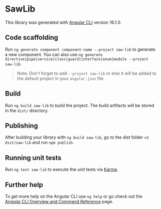 # SawLib

This library was generated with [Angular CLI](https://github.com/angular/angular-cli) version 16.1.0.

## Code scaffolding

Run `ng generate component component-name --project saw-lib` to generate a new component. You can also use `ng generate directive|pipe|service|class|guard|interface|enum|module --project saw-lib`.
> Note: Don't forget to add `--project saw-lib` or else it will be added to the default project in your `angular.json` file. 

## Build

Run `ng build saw-lib` to build the project. The build artifacts will be stored in the `dist/` directory.

## Publishing

After building your library with `ng build saw-lib`, go to the dist folder `cd dist/saw-lib` and run `npm publish`.

## Running unit tests

Run `ng test saw-lib` to execute the unit tests via [Karma](https://karma-runner.github.io).

## Further help

To get more help on the Angular CLI use `ng help` or go check out the [Angular CLI Overview and Command Reference](https://angular.io/cli) page.
